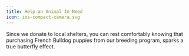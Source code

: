 ```yaml
---
title: Help an Animal In Need
icon: ios-compact-camera.svg
---
```


Since we donate to local shelters, you can rest comfortably knowing that purchasing French Bulldog puppies from our breeding program, sparks a true butterfly effect.
